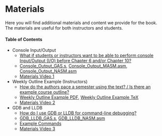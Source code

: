 # Materials

Here you will find additional materials and content we provide for the book. The materials are useful for both instructors and students.

#### Table of Contents

- Console Input/Output
	- [What if students or instructors want to be able to perform console Input/Output (I/O) before Chapter 6 and/or Chapter 10?](./Console\_IO/Console\_IO.md)
	- [Console\_Output\_GAS.s](./Console\_IO/Console\_Output\_GAS.s), [Console\_Output\_MASM.asm](./Console\_IO/Console\_Output\_MASM.asm), [Console\_Output\_NASM.asm](./Console\_IO/Console\_Output\_NASM.asm)
	- [Materials Video 1](https://youtu.be/rAAti1_jzeY)
- Weekly Outline Example (Instructors)
	- [How do the authors pace a semester using the text? / Is there an example course outline?](./WeeklyOutlineExample/WeeklyOutlineExample.md)
	- [Weekly Outline Example PDF](./WeeklyOutlineExample/WeeklyOutlineExample.pdf), [Weekly Outline Example TeX](./WeeklyOutlineExample/WeeklyOutlineExample.tex)
	- [Materials Video 2](https://youtu.be/eeTxO94bfKA)
- GDB and LLDB
	- [How do I use GDB or LLDB for command-line debugging?](./GDB\_LLDB/README.md)
	- [GDB\_LLDB\_GAS.s](./GDB\_LLDB/GDB\_LLDB\_GAS.s), [GDB\_LLDB\_NASM.asm](./GDB\_LLDB/GDB\_LLDB\_NASM.asm)
	- [Example Commands](./GDB\_LLDB/ExampleCommands.txt)
	- [Materials Video 3](https://youtu.be/oMp_R1hWLtM)
